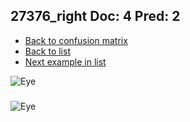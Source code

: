 ## 27376_right Doc: 4 Pred: 2
- [Back to confusion matrix](https://github.com/juliandewit/kaggle_retinopathy/blob/master/matrix.md)
- [Back to list](https://github.com/juliandewit/kaggle_retinopathy/blob/master/lists/42/list.md)
- [Next example in list](https://github.com/juliandewit/kaggle_retinopathy/blob/master/lists/42/29/29865_right.md)

![Eye](https://retinopaty.blob.core.windows.net/size1024/27376_right_4.jpeg)

### 

![Eye]()
